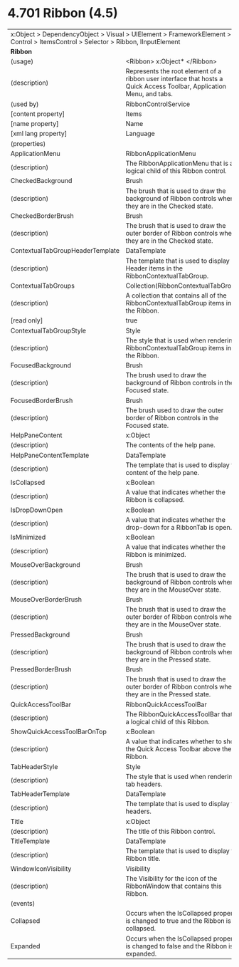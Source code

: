 <html dir="LTR" xmlns:mshelp="http://msdn.microsoft.com/mshelp" xmlns:ddue="http://ddue.schemas.microsoft.com/authoring/2003/5" xmlns:xlink="http://www.w3.org/1999/xlink" xmlns:tool="http://www.microsoft.com/tooltip">

<body>
 <input type="hidden" id="userDataCache" class="userDataStyle">
 <input type="hidden" id="hiddenScrollOffset">
 <img id="dropDownImage" style="display:none; height:0; width:0;" src="../local/drpdown.gif">
 <img id="dropDownHoverImage" style="display:none; height:0; width:0;" src="../local/drpdown_orange.gif">
 <img id="collapseImage" style="display:none; height:0; width:0;" src="../local/collapse.gif">
 <img id="expandImage" style="display:none; height:0; width:0;" src="../local/exp.gif">
 <img id="collapseAllImage" style="display:none; height:0; width:0;" src="../local/collall.gif">
 <img id="expandAllImage" style="display:none; height:0; width:0;" src="../local/expall.gif">
 <img id="copyImage" style="display:none; height:0; width:0;" src="../local/copycode.gif">
 <img id="copyHoverImage" style="display:none; height:0; width:0;" src="../local/copycodeHighlight.gif">
 <div id="header"><h1 class="heading">4.701 Ribbon (4.5)</h1></div>

 <div id="mainSection">
 <div id="mainBody">
 <div id="allHistory" class="saveHistory" onsave="saveAll()" onload="loadAll()"></div>
 <p xmlns:wsd="http://wsdev.schemas.microsoft.com/authoring/2008/2" xmlns:msxsl="urn:schemas-microsoft-com:xslt" xmlns:script="urn:script" xmlns:build="urn:build">
 </p>
 <div id="sectionSection0" class="section" name="collapseableSection">
 <content xmlns="http://ddue.schemas.microsoft.com/authoring/2003/5" xmlns:wsd="http://wsdev.schemas.microsoft.com/authoring/2008/2" xmlns:msxsl="urn:schemas-microsoft-com:xslt" xmlns:script="urn:script" xmlns:build="urn:build">
 </content>
 </div>
 <div id="sectionSection1" class="section" name="collapseableSection">
 <content xmlns="http://ddue.schemas.microsoft.com/authoring/2003/5" xmlns:wsd="http://wsdev.schemas.microsoft.com/authoring/2008/2" xmlns:msxsl="urn:schemas-microsoft-com:xslt" xmlns:script="urn:script" xmlns:build="urn:build">
 <table class="ProtocolAuthoredTable" xmlns="">
 <tr><td colspan="2">
<mshelp:link keywords="c0d383e4-fcdb-4546-a06b-81c262fe2a5e" tabindex="0">x:Object</mshelp:link> &gt; <mshelp:link keywords="44a6e58f-41e0-4602-b1d2-75a9b44a5acb" tabindex="0">DependencyObject</mshelp:link> &gt; <mshelp:link keywords="82181055-95e9-48f6-8418-1382babf6875" tabindex="0">Visual</mshelp:link> &gt; <mshelp:link keywords="5056f552-62cc-4de5-b7eb-180ebad72633" tabindex="0">UIElement</mshelp:link> &gt; <mshelp:link keywords="f80d4df2-08f5-4cbb-9a5e-f99fab120062" tabindex="0">FrameworkElement</mshelp:link> &gt; <mshelp:link keywords="c7bf5d44-7bf3-43b8-b6ae-b6cbc0ac8a44" tabindex="0">Control</mshelp:link> &gt; <mshelp:link keywords="06423658-82ef-457d-8339-78b2b66582d5" tabindex="0">ItemsControl</mshelp:link> &gt; <mshelp:link keywords="59ab3111-fcaa-43f0-8017-1a01753b9dc2" tabindex="0">Selector</mshelp:link> &gt; <mshelp:link keywords="94e7d62a-e3bf-4bbc-a06c-cd706ff91fb8" tabindex="0">Ribbon</mshelp:link>, <mshelp:link keywords="1ee43d58-7eb2-43cc-a23e-03101c2a1ef0" tabindex="0">IInputElement</mshelp:link> </td>
 </tr>
 <tr><td colspan="2">
 <b>Ribbon</b> </td>
 </tr>
 <tr><td><div class="indent0">(usage)</div></td>
 <td>&lt;Ribbon&gt; <mshelp:link keywords="c0d383e4-fcdb-4546-a06b-81c262fe2a5e" tabindex="0">x:Object</mshelp:link>* &lt;/Ribbon&gt;</td>
 </tr>
 <tr><td><div class="indent0">(description)</div></td>
 <td>Represents the root element of a ribbon user interface that hosts a Quick Access Toolbar, Application Menu, and tabs.</td>
 </tr>
 <tr><td><div class="indent0">(used by)</div></td>
 <td><mshelp:link keywords="df0796f3-9644-4034-8576-5a91c0a28405" tabindex="0">RibbonControlService</mshelp:link></td>
 </tr>
 <tr><td><div class="indent0">[content property]</div></td>
 <td><mshelp:link keywords="06423658-82ef-457d-8339-78b2b66582d5" tabindex="0">Items</mshelp:link></td>
 </tr>
 <tr><td><div class="indent0">[name property]</div></td>
 <td><mshelp:link keywords="f80d4df2-08f5-4cbb-9a5e-f99fab120062" tabindex="0">Name</mshelp:link></td>
 </tr>
 <tr><td><div class="indent0">[xml lang property]</div></td>
 <td><mshelp:link keywords="f80d4df2-08f5-4cbb-9a5e-f99fab120062" tabindex="0">Language</mshelp:link></td>
 </tr>
 <tr><td><div class="indent0">(properties)</div></td>
 <td></td>
 </tr>
 <tr><td><div class="indent2">ApplicationMenu</div></td>
 <td><mshelp:link keywords="69daf3a9-12bb-4593-8e76-83d66272ff03" tabindex="0">RibbonApplicationMenu</mshelp:link></td>
 </tr>
 <tr><td><div class="indent4">(description)</div></td>
 <td>The RibbonApplicationMenu that is a logical child of this Ribbon control.</td>
 </tr>
 <tr><td><div class="indent2">CheckedBackground</div></td>
 <td><mshelp:link keywords="ead6b659-5396-4645-ae34-3aea9fd1c88e" tabindex="0">Brush</mshelp:link></td>
 </tr>
 <tr><td><div class="indent4">(description)</div></td>
 <td>The brush that is used to draw the background of Ribbon controls when they are in the Checked state.</td>
 </tr>
 <tr><td><div class="indent2">CheckedBorderBrush</div></td>
 <td><mshelp:link keywords="ead6b659-5396-4645-ae34-3aea9fd1c88e" tabindex="0">Brush</mshelp:link></td>
 </tr>
 <tr><td><div class="indent4">(description)</div></td>
 <td>The brush that is used to draw the outer border of Ribbon controls when they are in the Checked state.</td>
 </tr>
 <tr><td><div class="indent2">ContextualTabGroupHeaderTemplate</div></td>
 <td><mshelp:link keywords="b92d9b14-af0f-4d9a-a740-6fc920311dfc" tabindex="0">DataTemplate</mshelp:link></td>
 </tr>
 <tr><td><div class="indent4">(description)</div></td>
 <td>The template that is used to display Header items in the RibbonContextualTabGroup.</td>
 </tr>
 <tr><td><div class="indent2">ContextualTabGroups</div></td>
 <td><mshelp:link keywords="eed85a21-7e81-4907-91cc-7d5b8c4fee2e" tabindex="0">Collection</mshelp:link>(<mshelp:link keywords="6fd579db-596c-419a-aa6b-2ea44f7d73eb" tabindex="0">RibbonContextualTabGroup</mshelp:link>)</td>
 </tr>
 <tr><td><div class="indent4">(description)</div></td>
 <td>A collection that contains all of the RibbonContextualTabGroup items in the Ribbon.</td>
 </tr>
 <tr><td><div class="indent4">[read only]</div></td>
 <td>true</td>
 </tr>
 <tr><td><div class="indent2">ContextualTabGroupStyle</div></td>
 <td><mshelp:link keywords="457839f3-612f-466d-9c5f-2e2c7cad6f0c" tabindex="0">Style</mshelp:link></td>
 </tr>
 <tr><td><div class="indent4">(description)</div></td>
 <td>The style that is used when rendering RibbonContextualTabGroup items in the Ribbon.</td>
 </tr>
 <tr><td><div class="indent2">FocusedBackground</div></td>
 <td><mshelp:link keywords="ead6b659-5396-4645-ae34-3aea9fd1c88e" tabindex="0">Brush</mshelp:link></td>
 </tr>
 <tr><td><div class="indent4">(description)</div></td>
 <td>The brush used to draw the background of Ribbon controls in the Focused state.</td>
 </tr>
 <tr><td><div class="indent2">FocusedBorderBrush</div></td>
 <td><mshelp:link keywords="ead6b659-5396-4645-ae34-3aea9fd1c88e" tabindex="0">Brush</mshelp:link></td>
 </tr>
 <tr><td><div class="indent4">(description)</div></td>
 <td>The brush used to draw the outer border of Ribbon controls in the Focused state.</td>
 </tr>
 <tr><td><div class="indent2">HelpPaneContent</div></td>
 <td><mshelp:link keywords="c0d383e4-fcdb-4546-a06b-81c262fe2a5e" tabindex="0">x:Object</mshelp:link></td>
 </tr>
 <tr><td><div class="indent4">(description)</div></td>
 <td>The contents of the help pane.</td>
 </tr>
 <tr><td><div class="indent2">HelpPaneContentTemplate</div></td>
 <td><mshelp:link keywords="b92d9b14-af0f-4d9a-a740-6fc920311dfc" tabindex="0">DataTemplate</mshelp:link></td>
 </tr>
 <tr><td><div class="indent4">(description)</div></td>
 <td>The template that is used to display the content of the help pane.</td>
 </tr>
 <tr><td><div class="indent2">IsCollapsed</div></td>
 <td><mshelp:link keywords="c4ef5482-3a69-411e-bd77-93ce44c968a9" tabindex="0">x:Boolean</mshelp:link></td>
 </tr>
 <tr><td><div class="indent4">(description)</div></td>
 <td>A value that indicates whether the Ribbon is collapsed.</td>
 </tr>
 <tr><td><div class="indent2">IsDropDownOpen</div></td>
 <td><mshelp:link keywords="c4ef5482-3a69-411e-bd77-93ce44c968a9" tabindex="0">x:Boolean</mshelp:link></td>
 </tr>
 <tr><td><div class="indent4">(description)</div></td>
 <td>A value that indicates whether the drop-down for a RibbonTab is open.</td>
 </tr>
 <tr><td><div class="indent2">IsMinimized</div></td>
 <td><mshelp:link keywords="c4ef5482-3a69-411e-bd77-93ce44c968a9" tabindex="0">x:Boolean</mshelp:link></td>
 </tr>
 <tr><td><div class="indent4">(description)</div></td>
 <td>A value that indicates whether the Ribbon is minimized.</td>
 </tr>
 <tr><td><div class="indent2">MouseOverBackground</div></td>
 <td><mshelp:link keywords="ead6b659-5396-4645-ae34-3aea9fd1c88e" tabindex="0">Brush</mshelp:link></td>
 </tr>
 <tr><td><div class="indent4">(description)</div></td>
 <td>The brush that is used to draw the background of Ribbon controls when they are in the MouseOver state.</td>
 </tr>
 <tr><td><div class="indent2">MouseOverBorderBrush</div></td>
 <td><mshelp:link keywords="ead6b659-5396-4645-ae34-3aea9fd1c88e" tabindex="0">Brush</mshelp:link></td>
 </tr>
 <tr><td><div class="indent4">(description)</div></td>
 <td>The brush that is used to draw the outer border of Ribbon controls when they are in the MouseOver state.</td>
 </tr>
 <tr><td><div class="indent2">PressedBackground</div></td>
 <td><mshelp:link keywords="ead6b659-5396-4645-ae34-3aea9fd1c88e" tabindex="0">Brush</mshelp:link></td>
 </tr>
 <tr><td><div class="indent4">(description)</div></td>
 <td>The brush that is used to draw the background of Ribbon controls when they are in the Pressed state.</td>
 </tr>
 <tr><td><div class="indent2">PressedBorderBrush</div></td>
 <td><mshelp:link keywords="ead6b659-5396-4645-ae34-3aea9fd1c88e" tabindex="0">Brush</mshelp:link></td>
 </tr>
 <tr><td><div class="indent4">(description)</div></td>
 <td>The brush that is used to draw the outer border of Ribbon controls when they are in the Pressed state.</td>
 </tr>
 <tr><td><div class="indent2">QuickAccessToolBar</div></td>
 <td><mshelp:link keywords="b0eccf93-0a90-47bd-8aad-f043255cb9f1" tabindex="0">RibbonQuickAccessToolBar</mshelp:link></td>
 </tr>
 <tr><td><div class="indent4">(description)</div></td>
 <td>The RibbonQuickAccessToolBar that is a logical child of this Ribbon.</td>
 </tr>
 <tr><td><div class="indent2">ShowQuickAccessToolBarOnTop</div></td>
 <td><mshelp:link keywords="c4ef5482-3a69-411e-bd77-93ce44c968a9" tabindex="0">x:Boolean</mshelp:link></td>
 </tr>
 <tr><td><div class="indent4">(description)</div></td>
 <td>A value that indicates whether to show the Quick Access Toolbar above the Ribbon.</td>
 </tr>
 <tr><td><div class="indent2">TabHeaderStyle</div></td>
 <td><mshelp:link keywords="457839f3-612f-466d-9c5f-2e2c7cad6f0c" tabindex="0">Style</mshelp:link></td>
 </tr>
 <tr><td><div class="indent4">(description)</div></td>
 <td>The style that is used when rendering tab headers.</td>
 </tr>
 <tr><td><div class="indent2">TabHeaderTemplate</div></td>
 <td><mshelp:link keywords="b92d9b14-af0f-4d9a-a740-6fc920311dfc" tabindex="0">DataTemplate</mshelp:link></td>
 </tr>
 <tr><td><div class="indent4">(description)</div></td>
 <td>The template that is used to display tab headers.</td>
 </tr>
 <tr><td><div class="indent2">Title</div></td>
 <td><mshelp:link keywords="c0d383e4-fcdb-4546-a06b-81c262fe2a5e" tabindex="0">x:Object</mshelp:link></td>
 </tr>
 <tr><td><div class="indent4">(description)</div></td>
 <td>The title of this Ribbon control.</td>
 </tr>
 <tr><td><div class="indent2">TitleTemplate</div></td>
 <td><mshelp:link keywords="b92d9b14-af0f-4d9a-a740-6fc920311dfc" tabindex="0">DataTemplate</mshelp:link></td>
 </tr>
 <tr><td><div class="indent4">(description)</div></td>
 <td>The template that is used to display the Ribbon title.</td>
 </tr>
 <tr><td><div class="indent2">WindowIconVisibility</div></td>
 <td><mshelp:link keywords="cdd7bdda-367e-44a7-89ca-edf49e6c7c57" tabindex="0">Visibility</mshelp:link></td>
 </tr>
 <tr><td><div class="indent4">(description)</div></td>
 <td>The Visibility for the icon of the RibbonWindow that contains this Ribbon.</td>
 </tr>
 <tr><td><div class="indent0">(events)</div></td>
 <td></td>
 </tr>
 <tr><td><div class="indent2">Collapsed</div></td>
 <td>Occurs when the IsCollapsed property is changed to true and the Ribbon is collapsed.</td>
 </tr>
 <tr><td><div class="indent2">Expanded</div></td>
 <td>Occurs when the IsCollapsed property is changed to false and the Ribbon is expanded.</td>
 </tr>
</table>
 </content>
 </div>
 <!--[if gte IE 5]>
 <tool:tip element="languageFilterToolTip" avoidmouse="false"/>
 <![endif]-->
 </div>
 <a name="feedback"></a><span></span>
 </div>
</body></html>
